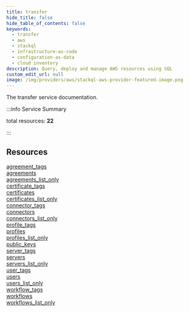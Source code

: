 ```yaml
---
title: transfer
hide_title: false
hide_table_of_contents: false
keywords:
  - transfer
  - aws
  - stackql
  - infrastructure-as-code
  - configuration-as-data
  - cloud inventory
description: Query, deploy and manage AWS resources using SQL
custom_edit_url: null
image: /img/providers/aws/stackql-aws-provider-featured-image.png
---
```


The transfer service documentation.

:::info Service Summary

<div class="row">
<div class="providerDocColumn">
<span>total resources:&nbsp;<b>22</b></span><br />
</div>
</div>

:::

## Resources
<div class="row">
<div class="providerDocColumn">
<a href="/providers/aws/transfer/agreement_tags/">agreement_tags</a><br />
<a href="/providers/aws/transfer/agreements/">agreements</a><br />
<a href="/providers/aws/transfer/agreements_list_only/">agreements_list_only</a><br />
<a href="/providers/aws/transfer/certificate_tags/">certificate_tags</a><br />
<a href="/providers/aws/transfer/certificates/">certificates</a><br />
<a href="/providers/aws/transfer/certificates_list_only/">certificates_list_only</a><br />
<a href="/providers/aws/transfer/connector_tags/">connector_tags</a><br />
<a href="/providers/aws/transfer/connectors/">connectors</a><br />
<a href="/providers/aws/transfer/connectors_list_only/">connectors_list_only</a><br />
<a href="/providers/aws/transfer/profile_tags/">profile_tags</a><br />
<a href="/providers/aws/transfer/profiles/">profiles</a>
</div>
<div class="providerDocColumn">
<a href="/providers/aws/transfer/profiles_list_only/">profiles_list_only</a><br />
<a href="/providers/aws/transfer/public_keys/">public_keys</a><br />
<a href="/providers/aws/transfer/server_tags/">server_tags</a><br />
<a href="/providers/aws/transfer/servers/">servers</a><br />
<a href="/providers/aws/transfer/servers_list_only/">servers_list_only</a><br />
<a href="/providers/aws/transfer/user_tags/">user_tags</a><br />
<a href="/providers/aws/transfer/users/">users</a><br />
<a href="/providers/aws/transfer/users_list_only/">users_list_only</a><br />
<a href="/providers/aws/transfer/workflow_tags/">workflow_tags</a><br />
<a href="/providers/aws/transfer/workflows/">workflows</a><br />
<a href="/providers/aws/transfer/workflows_list_only/">workflows_list_only</a>
</div>
</div>